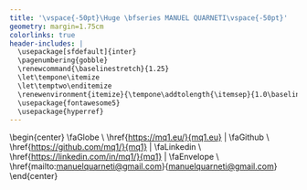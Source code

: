 ```yaml
---
title: '\vspace{-50pt}\Huge \bfseries MANUEL QUARNETI\vspace{-50pt}'
geometry: margin=1.75cm
colorlinks: true
header-includes: |
  \usepackage[sfdefault]{inter}
  \pagenumbering{gobble}
  \renewcommand{\baselinestretch}{1.25}
  \let\tempone\itemize
  \let\temptwo\enditemize
  \renewenvironment{itemize}{\tempone\addtolength{\itemsep}{1.0\baselineskip}}{\temptwo}
  \usepackage{fontawesome5}
  \usepackage{hyperref}
---
```


\begin{center}
  \faGlobe \ \href{https://mq1.eu/}{mq1.eu} |
  \faGithub \ \href{https://github.com/mq1/}{mq1} |
  \faLinkedin \ \href{https://linkedin.com/in/mq1/}{mq1} |
  \faEnvelope \ \href{mailto:manuelquarneti@gmail.com}{manuelquarneti@gmail.com}
\end{center}

